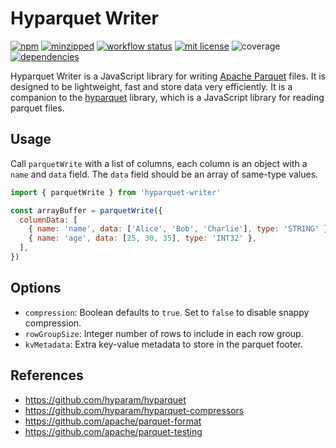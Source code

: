 # Hyparquet Writer

[![npm](https://img.shields.io/npm/v/hyparquet-writer)](https://www.npmjs.com/package/hyparquet-writer)
[![minzipped](https://img.shields.io/bundlephobia/minzip/hyparquet-writer)](https://www.npmjs.com/package/hyparquet-writer)
[![workflow status](https://github.com/hyparam/hyparquet-writer/actions/workflows/ci.yml/badge.svg)](https://github.com/hyparam/hyparquet-writer/actions)
[![mit license](https://img.shields.io/badge/License-MIT-orange.svg)](https://opensource.org/licenses/MIT)
![coverage](https://img.shields.io/badge/Coverage-96-darkred)
[![dependencies](https://img.shields.io/badge/Dependencies-1-blueviolet)](https://www.npmjs.com/package/hyparquet-writer?activeTab=dependencies)

Hyparquet Writer is a JavaScript library for writing [Apache Parquet](https://parquet.apache.org) files. It is designed to be lightweight, fast and store data very efficiently. It is a companion to the [hyparquet](https://github.com/hyparam/hyparquet) library, which is a JavaScript library for reading parquet files.

## Usage

Call `parquetWrite` with a list of columns, each column is an object with a `name` and `data` field. The `data` field should be an array of same-type values.

```javascript
import { parquetWrite } from 'hyparquet-writer'

const arrayBuffer = parquetWrite({
  columnData: [
    { name: 'name', data: ['Alice', 'Bob', 'Charlie'], type: 'STRING' },
    { name: 'age', data: [25, 30, 35], type: 'INT32' },
  ],
})
```

## Options

 - `compression`: Boolean defaults to `true`. Set to `false` to disable snappy compression.
 - `rowGroupSize`: Integer number of rows to include in each row group.
 - `kvMetadata`: Extra key-value metadata to store in the parquet footer.

## References

 - https://github.com/hyparam/hyparquet
 - https://github.com/hyparam/hyparquet-compressors
 - https://github.com/apache/parquet-format
 - https://github.com/apache/parquet-testing
